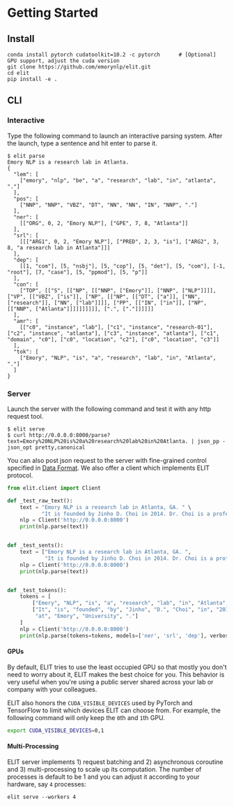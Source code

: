 # Getting Started

## Install

```
conda install pytorch cudatoolkit=10.2 -c pytorch      # [Optional] GPU support, adjust the cuda version 
git clone https://github.com/emorynlp/elit.git
cd elit
pip install -e .
```

## CLI

### Interactive 

Type the following command to launch an interactive parsing system. After the launch, type a sentence and hit enter to parse it.

```
$ elit parse
Emory NLP is a research lab in Atlanta.
{
  "lem": [
    ["emory", "nlp", "be", "a", "research", "lab", "in", "atlanta", "."]
  ],
  "pos": [
    ["NNP", "NNP", "VBZ", "DT", "NN", "NN", "IN", "NNP", "."]
  ],
  "ner": [
    [["ORG", 0, 2, "Emory NLP"], ["GPE", 7, 8, "Atlanta"]]
  ],
  "srl": [
    [[["ARG1", 0, 2, "Emory NLP"], ["PRED", 2, 3, "is"], ["ARG2", 3, 8, "a research lab in Atlanta"]]]
  ],
  "dep": [
    [[1, "com"], [5, "nsbj"], [5, "cop"], [5, "det"], [5, "com"], [-1, "root"], [7, "case"], [5, "ppmod"], [5, "p"]]
  ],
  "con": [
    ["TOP", [["S", [["NP", [["NNP", ["Emory"]], ["NNP", ["NLP"]]]], ["VP", [["VBZ", ["is"]], ["NP", [["NP", [["DT", ["a"]], ["NN", ["research"]], ["NN", ["lab"]]]], ["PP", [["IN", ["in"]], ["NP", [["NNP", ["Atlanta"]]]]]]]]]], [".", ["."]]]]]]
  ],
  "amr": [
    [["c0", "instance", "lab"], ["c1", "instance", "research-01"], ["c2", "instance", "atlanta"], ["c3", "instance", "atlanta"], ["c1", "domain", "c0"], ["c0", "location", "c2"], ["c0", "location", "c3"]]
  ],
  "tok": [
    ["Emory", "NLP", "is", "a", "research", "lab", "in", "Atlanta", "."]
  ]
}
```

### Server

Launch the server with the following command and test it with any http request tool.

```
$ elit serve
$ curl http://0.0.0.0:8000/parse?text=Emory%20NLP%20is%20a%20research%20lab%20in%20Atlanta. | json_pp -json_opt pretty,canonical
```

You can also post json request to the server with fine-grained control specified in [Data Format](data_format.md). We also offer a client which implements ELIT protocol.

```python
from elit.client import Client

def _test_raw_text():
    text = "Emory NLP is a research lab in Atlanta, GA. " \
           "It is founded by Jinho D. Choi in 2014. Dr. Choi is a professor at Emory University."
    nlp = Client('http://0.0.0.0:8000')
    print(nlp.parse(text))


def _test_sents():
    text = ["Emory NLP is a research lab in Atlanta, GA. ",
            "It is founded by Jinho D. Choi in 2014. Dr. Choi is a professor at Emory University."]
    nlp = Client('http://0.0.0.0:8000')
    print(nlp.parse(text))


def _test_tokens():
    tokens = [
        ["Emory", "NLP", "is", "a", "research", "lab", "in", "Atlanta", ",", "GA", "."],
        ["It", "is", "founded", "by", "Jinho", "D.", "Choi", "in", "2014", ".", "Dr.", "Choi", "is", "a", "professor",
         "at", "Emory", "University", "."]
    ]
    nlp = Client('http://0.0.0.0:8000')
    print(nlp.parse(tokens=tokens, models=['ner', 'srl', 'dep'], verbose=True))
```

#### GPUs

By default, ELIT tries to use the least occupied GPU so that mostly you don't need to worry about it, ELIT makes the best choice for you. This behavior is very useful when you're using a public server shared across your lab or company with your colleagues. 

ELIT also honors the ``CUDA_VISIBLE_DEVICES`` used by PyTorch and TensorFlow to limit which devices ELIT can choose from. For example, the following command will only keep the `0`th and `1`th GPU.

```bash
export CUDA_VISIBLE_DEVICES=0,1
```

#### Multi-Processing

ELIT server implements 1) request batching and 2) asynchronous coroutine and 3) multi-processing to scale up its
computation. 
The number of processes is default to be 1 and you can adjust it according to your hardware, say `4` processes:

```
elit serve --workers 4
```